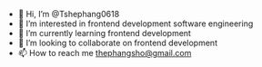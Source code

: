- 👋 Hi, I’m @Tshephang0618
- 👀 I’m interested in frontend development software engineering 
- 🌱 I’m currently learning frontend development 
- 💞️ I’m looking to collaborate on frontend development 
- 📫 How to reach me thephangsho@gmail.com 

<!---
Tshephang0618/Tshephang0618 is a ✨ special ✨ repository because its `README.md` (this file) appears on your GitHub profile.
You can click the Preview link to take a look at your changes.
--->

